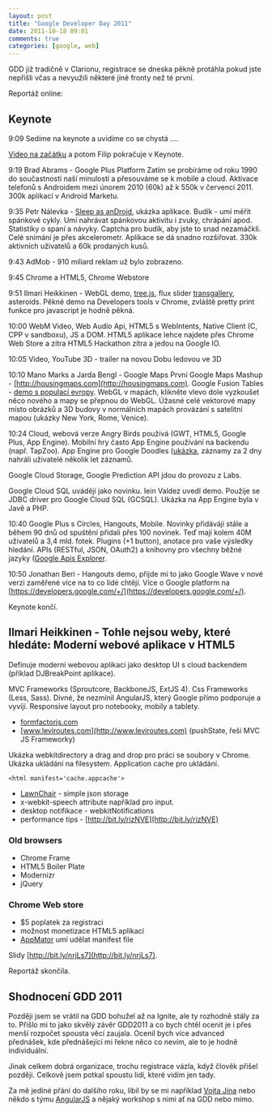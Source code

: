 ```yaml
---
layout: post
title: "Google Developer Day 2011"
date: 2011-10-18 09:01
comments: true
categories: [google, web]
---
```

GDD již tradičně v Clarionu, registrace se dneska pěkně protáhla pokud jste nepřišli včas a nevyužili některé jiné fronty než té první.

Reportáž online:

## Keynote

9:09 Sedíme na keynote a uvidíme co se chystá ….

[Video na začátku](https://developers.google.com/go/stories) a potom Filip pokračuje v Keynote.

9:19 Brad Abrams - Google Plus Platform
Zatím se probíráme od roku 1990 do součastnosti naší minulostí a přesouváme se k mobile a cloud.
Aktivace telefonů s Androidem mezi únorem 2010 (60k) až k 550k v červenci 2011. 300k aplikací v Android Marketu.

9:35 Petr Nálevka - [Sleep as anDroid](https://market.android.com/details?id=com.urbandroid.sleep&hl=cs), ukázka aplikace.
Budík - umí měřit spánkové cykly. Umí nahrávat spánkovou aktivitu i zvuky, chrápání apod. Statistiky o spaní a návyky. Captcha pro budík, aby jste to snad nezamáčkli. Celé snímání je přes akcelerometr. Aplikace se dá snadno rozšiřovat. 330k aktivních uživatelů a 60k prodaných kusů.

9:43 AdMob - 910 miliard reklam už bylo zobrazeno.

9:45 Chrome a HTML5, Chrome Webstore

9:51 Ilmari Heikkinen - WebGL demo, [tree.js](http://mrdoob.github.com/three.js/), flux slider [transgallery](http://joelambert.co.uk/flux/transgallery.html), asteroids. Pěkné demo na Developers tools v Chrome, zvláště pretty print funkce pro javascript je hodně pěkná.

10:00 WebM Video, Web Audio Api, HTML5 s WebIntents, Native Client (C, CPP v sandboxu), JS a DOM. HTML5 aplikace lehce najdete přes Chrome Web Store a zítra HTML5 Hackathon zítra a jedou na Google IO.

10:05 Video, YouTube 3D - trailer na novou Dobu ledovou ve 3D

10:10 Mano Marks a Jarda Bengl - Google Maps
První Google Maps Mashup - [http://housingmaps.com](http://housingmaps.com). Google Fusion Tables - [demo s populací evropy](http://mano-demos.googlecode.com/svn/trunk/demos/europepopsliders.html). WebGL v mapách, klikněte vlevo dole vyzkoušet něco nového a mapy se přepnou do WebGL. Úžasné celé vektorové mapy místo obrázků a 3D budovy v normálních mapách provázání s satelitní mapou (ukázky New York, Rome, Venice).

10:24 Cloud, webová verze Angry Birds používá (GWT, HTML5, Google Plus, App Engine). Mobilní hry často App Engine používání na backendu (např. TapZoo). App Engine pro Google Doodles ([ukázka](http://www.google.com/logos/2011/lespaul.html), záznamy za 2 dny nahráli uživatelé několik let záznamů.

Google Cloud Storage, Google Prediction API jdou do provozu z Labs.

Google Cloud SQL uvádějí jako novinku. Iein Valdez uvedl demo. Použije se JDBC driver pro Google Cloud SQL (GCSQL). Ukázka na App Engine byla v Javě a PHP.

10:40 Google Plus s Circles, Hangouts, Mobile. Novinky přidávájí stále a během 90 dnů od spuštění přidali přes 100 novinek. Teď mají kolem 40M uživatelů a 3,4 mld. fotek. Plugins (+1 button), anotace pro vaše výsledky hledání. APIs (RESTful, JSON, OAuth2) a knihovny pro všechny běžné jazyky ([Google Apis Explorer](https://code.google.com/apis/explorer). 

10:50 Jonathan Beri - Hangouts demo, přijde mi to jako Google Wave v nové verzi zaměřené více na to co lidé chtějí. Více o Google platform na [https://developers.google.com/+/](https://developers.google.com/+/).

Keynote končí.

## Ilmari Heikkinen - Tohle nejsou weby, které hledáte: Moderní webové aplikace v HTML5

Definuje moderní webovou aplikaci jako desktop UI s cloud backendem (příklad DJBreakPoint aplikace).

MVC Frameworks (Sproutcore, BackboneJS, ExtJS 4). Css Frameworks (Less, Sass). Divné, že nezmínil AngularJS, který Google přímo podporuje a vyvíjí. Responsive layout pro notebooky, mobily a tablety. 

- [formfactorjs.com](http://formfactorjs.com)
- [www.leviroutes.com](http://www.leviroutes.com) (pushState, řeší MVC JS Frameworky)

Ukázka webkitdirectory a drag and drop pro práci se soubory v Chrome. Ukázka ukládání na filesystem. Application cache pro ukládání.

	<html manifest='cache.appcache'>

- [LawnChair](http://westcoastlogic.com/lawnchair/) - simple json storage
- x-webkit-speech attribute například pro input.
- desktop notifikace - webkitNotifications
- performance tips - [http://bit.ly/rizNVE](http://bit.ly/rizNVE)

### Old browsers 
- Chrome Frame
- HTML5 Boiler Plate
- Modernizr
- jQuery
	

### Chrome Web store

- $5 poplatek za registraci
- možnost monetizace HTML5 aplikací
- [AppMator](http://appmator.appspot.com/) umí udělat manifest file

Slidy [http://bit.ly/nrjLs7](http://bit.ly/nrjLs7).

Reportáž skončila.

## Shodnocení GDD 2011

Později jsem se vrátil na GDD bohužel až na Ignite, ale ty rozhodně stály za to. Přišlo mi to jako skvělý závěr GDD2011 a co bych chtěl ocenit je i přes menší rozpočet spousta věcí zaujala. Ocenil bych více advanced přednášek, kde přednášející mi řekne něco co nevím, ale to je hodně individuální. 

Jinak celkem dobrá organizace, trochu registrace vázla, když člověk přišel později. Celkově jsem potkal spoustu lidí, které vidím jen tady.

Za mě jediné přání do dalšího roku, líbil by se mi například [Vojta Jína](https://github.com/vojtajina) nebo někdo s týmu [AngularJS](http://angularjs.org/) a nějaký workshop s nimi ať na GDD nebo mimo.














